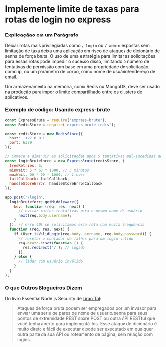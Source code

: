 # Implemente limite de taxas para rotas de login no express

### Explicaçãao em um Parágrafo

Deixar rotas mais privilegiadas como `/ login` ou `/ admin` expostas sem limitação de taxa deixa uma aplicação em risco de ataques de dicionário de senha de força bruta. O uso de uma estratégia para limitar as solicitações para essas rotas pode impedir o sucesso disso, limitando o número de tentativas de permissão com base em uma propriedade de solicitação, como ip, ou um parâmetro de corpo, como nome de usuário/endereço de email.

Um armazenamento na memória, como Redis ou MongoDB, deve ser usado na produção para impor o limite compartilhado entre os clusters de aplicativos.

### Exemplo de código: Usando express-brute

```javascript
const ExpressBrute = require('express-brute');
const RedisStore = require('express-brute-redis');

const redisStore = new RedisStore({
  host: '127.0.0.1',
  port: 6379
});

// Comece a diminuir as solicitações após 5 tentativas mal-sucedidas de fazer login para o mesmo usuário
const loginBruteforce = new ExpressBrute(redisStore, {
  freeRetries: 5,
  minWait: 5 * 60 * 1000, // 5 minutos
  maxWait: 60 * 60 * 1000, // 1 hora
  failCallback: failCallback,
  handleStoreError: handleStoreErrorCallback
});

app.post('/login',
  loginBruteforce.getMiddleware({
    key: function (req, res, next) {
      // evitar muitas tentativas para o mesmo nome de usuário
      next(req.body.username);
    }
  }), // erro 403 se solicitamos essa rota com muita frequência
  function (req, res, next) {
    if (User.isValidLogin(req.body.username, req.body.password)) {
      // resetar o contador de falhas para um login válido
      req.brute.reset(function () {
        res.redirect('/'); // logado
      });
    } else {
      // lidar com usuário inválido
    }
  }
);
```

### O que Outros Blogueiros Dizem

Do livro Essential Node.js Security de [Liran Tal](https://leanpub.com/nodejssecurity):
> Ataques de força bruta podem ser empregados por um invasor para enviar uma série de pares de nome de usuário/senha para seus pontos de extremidade REST sobre POST ou outra API RESTful que você tenha aberto para implementá-los. Esse ataque de dicionário é muito direto e fácil de executar e pode ser executado em qualquer outra parte da sua API ou roteamento de página, sem relação com logins.
